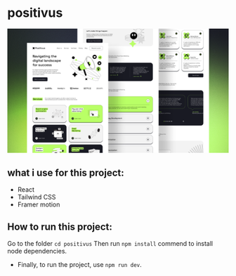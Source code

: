 # positivus

![positivus](/src/assets/cover.png)

## what i use for this project:

- React
- Tailwind CSS
- Framer motion


## How to run this project:

Go to the folder `cd positivus`
Then run `npm install` commend to install node dependencies.

- Finally, to run the project, use `npm run dev`.
